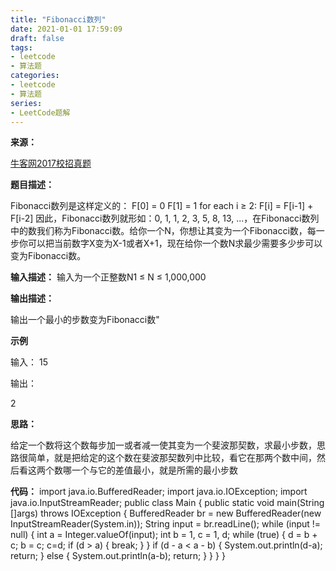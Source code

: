 ```yaml
---
title: "Fibonacci数列"
date: 2021-01-01 17:59:09
draft: false
tags:
- leetcode
- 算法题
categories: 
- leetcode
- 算法题
series:
- LeetCode题解
---
```

**来源：**

[牛客网2017校招真题](https://www.nowcoder.com/ta/2017test)

**题目描述：**

Fibonacci数列是这样定义的：
F[0] = 0
F[1] = 1
for each i ≥ 2: F[i] = F[i-1] + F[i-2]
因此，Fibonacci数列就形如：0, 1, 1, 2, 3, 5, 8, 13, ...，在Fibonacci数列中的数我们称为Fibonacci数。给你一个N，你想让其变为一个Fibonacci数，每一步你可以把当前数字X变为X-1或者X+1，现在给你一个数N求最少需要多少步可以变为Fibonacci数。

**输入描述：**
输入为一个正整数N1 ≤ N ≤ 1,000,000

**输出描述：**

输出一个最小的步数变为Fibonacci数"

**示例**

输入：
15

输出：

2

**思路：**

给定一个数将这个数每步加一或者减一使其变为一个斐波那契数，求最小步数，思路很简单，就是把给定的这个数在斐波那契数列中比较，看它在那两个数中间，然后看这两个数哪一个与它的差值最小，就是所需的最小步数

**代码：**
import java.io.BufferedReader; import java.io.IOException; import java.io.InputStreamReader; public class Main { public static void main(String []args) throws IOException { BufferedReader br = new BufferedReader(new InputStreamReader(System.in)); String input = br.readLine(); while (input != null) { int a = Integer.valueOf(input); int b = 1, c = 1, d; while (true) { d = b + c; b = c; c=d; if (d > a) { break; } } if (d - a < a - b) { System.out.println(d-a); return; } else { System.out.println(a-b); return; } } } }